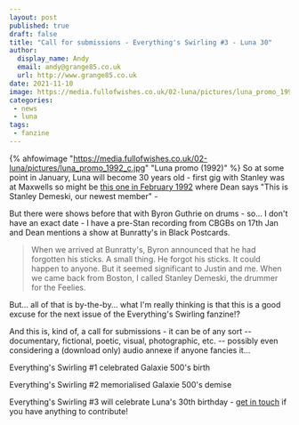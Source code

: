```yaml
---
layout: post
published: true 
draft: false
title: "Call for submissions - Everything's Swirling #3 - Luna 30"
author:
  display_name: Andy
  email: andy@grange85.co.uk
  url: http://www.grange85.co.uk
date: 2021-11-10
image: https://media.fullofwishes.co.uk/02-luna/pictures/luna_promo_1992_c.jpg
categories:
 - news
 - luna
tags:
 - fanzine
---
```

{% ahfowimage "https://media.fullofwishes.co.uk/02-luna/pictures/luna_promo_1992_c.jpg" "Luna promo (1992)" %}
So at some point in January, Luna will become 30 years old - first gig with Stanley was at Maxwells so might be [this one in February 1992](/database/luna/shows/1992/1992-02-22-luna-maxwells-hoboken-nj-usa/) where Dean says "This is Stanley Demeski, our newest member" -

But there were shows before that with Byron Guthrie on drums - so... I don't have an exact date - I have a pre-Stan recording from CBGBs on 17th Jan and Dean mentions a show at Bunratty's in Black Postcards.

> When we arrived at Bunratty's, Byron announced that he had forgotten his sticks. A small thing. He forgot his sticks. It could happen to anyone. But it seemed significant to Justin and me. When we came back from Boston, I called Stanley Demeski, the drummer for the Feelies.

But... all of that is by-the-by... what I'm really thinking is that this is a good excuse for the next issue of the Everything's Swirling fanzine!?

And this is, kind of, a call for submissions - it can be of any sort -- documentary, fictional, poetic, visual, photographic, etc. -- possibly even considering a (download only) audio annexe if anyone fancies it...

Everything's Swirling #1 celebrated Galaxie 500's birth

Everything's Swirling #2 memorialised Galaxie 500's demise

Everything's Swirling #3 will celebrate Luna's 30th birthday - [get in touch](/about/) if you have anything to contribute!
